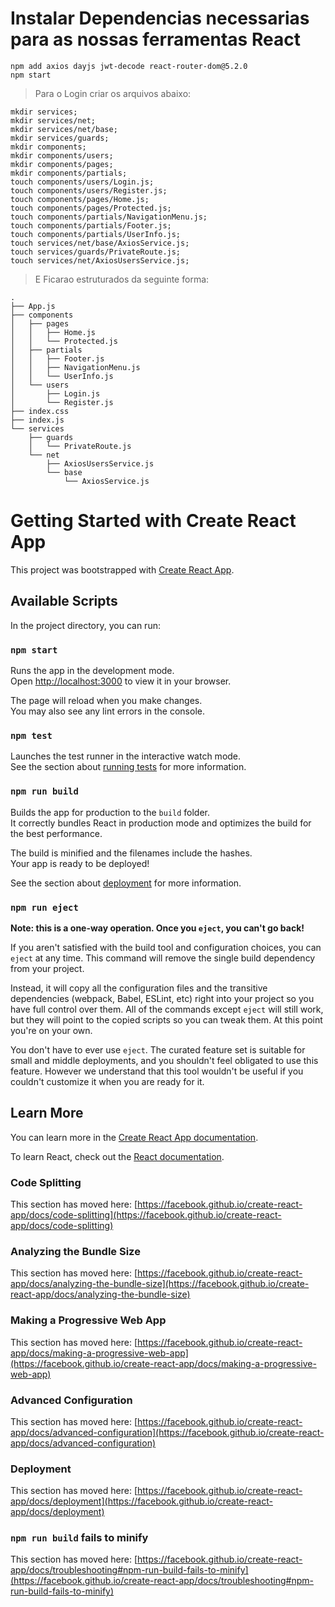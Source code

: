 # Instalar Dependencias necessarias para as nossas ferramentas React

    npm add axios dayjs jwt-decode react-router-dom@5.2.0
    npm start

>   Para o Login criar os arquivos abaixo:

    mkdir services;
    mkdir services/net;
    mkdir services/net/base;
    mkdir services/guards;
    mkdir components;
    mkdir components/users;
    mkdir components/pages;
    mkdir components/partials;
    touch components/users/Login.js;
    touch components/users/Register.js;
    touch components/pages/Home.js;
    touch components/pages/Protected.js;
    touch components/partials/NavigationMenu.js;
    touch components/partials/Footer.js;
    touch components/partials/UserInfo.js;
    touch services/net/base/AxiosService.js;
    touch services/guards/PrivateRoute.js;
    touch services/net/AxiosUsersService.js;


>   E Ficarao estruturados da seguinte forma:

    .
    ├── App.js
    ├── components
    │   ├── pages
    │   │   ├── Home.js
    │   │   └── Protected.js
    │   ├── partials
    │   │   ├── Footer.js
    │   │   ├── NavigationMenu.js
    │   │   └── UserInfo.js
    │   └── users
    │       ├── Login.js
    │       └── Register.js
    ├── index.css
    ├── index.js
    └── services
        ├── guards
        │   └── PrivateRoute.js
        └── net
            ├── AxiosUsersService.js
            └── base
                └── AxiosService.js






# Getting Started with Create React App

This project was bootstrapped with [Create React App](https://github.com/facebook/create-react-app).

## Available Scripts

In the project directory, you can run:

### `npm start`

Runs the app in the development mode.\
Open [http://localhost:3000](http://localhost:3000) to view it in your browser.

The page will reload when you make changes.\
You may also see any lint errors in the console.

### `npm test`

Launches the test runner in the interactive watch mode.\
See the section about [running tests](https://facebook.github.io/create-react-app/docs/running-tests) for more information.

### `npm run build`

Builds the app for production to the `build` folder.\
It correctly bundles React in production mode and optimizes the build for the best performance.

The build is minified and the filenames include the hashes.\
Your app is ready to be deployed!

See the section about [deployment](https://facebook.github.io/create-react-app/docs/deployment) for more information.

### `npm run eject`

**Note: this is a one-way operation. Once you `eject`, you can't go back!**

If you aren't satisfied with the build tool and configuration choices, you can `eject` at any time. This command will remove the single build dependency from your project.

Instead, it will copy all the configuration files and the transitive dependencies (webpack, Babel, ESLint, etc) right into your project so you have full control over them. All of the commands except `eject` will still work, but they will point to the copied scripts so you can tweak them. At this point you're on your own.

You don't have to ever use `eject`. The curated feature set is suitable for small and middle deployments, and you shouldn't feel obligated to use this feature. However we understand that this tool wouldn't be useful if you couldn't customize it when you are ready for it.

## Learn More

You can learn more in the [Create React App documentation](https://facebook.github.io/create-react-app/docs/getting-started).

To learn React, check out the [React documentation](https://reactjs.org/).

### Code Splitting

This section has moved here: [https://facebook.github.io/create-react-app/docs/code-splitting](https://facebook.github.io/create-react-app/docs/code-splitting)

### Analyzing the Bundle Size

This section has moved here: [https://facebook.github.io/create-react-app/docs/analyzing-the-bundle-size](https://facebook.github.io/create-react-app/docs/analyzing-the-bundle-size)

### Making a Progressive Web App

This section has moved here: [https://facebook.github.io/create-react-app/docs/making-a-progressive-web-app](https://facebook.github.io/create-react-app/docs/making-a-progressive-web-app)

### Advanced Configuration

This section has moved here: [https://facebook.github.io/create-react-app/docs/advanced-configuration](https://facebook.github.io/create-react-app/docs/advanced-configuration)

### Deployment

This section has moved here: [https://facebook.github.io/create-react-app/docs/deployment](https://facebook.github.io/create-react-app/docs/deployment)

### `npm run build` fails to minify

This section has moved here: [https://facebook.github.io/create-react-app/docs/troubleshooting#npm-run-build-fails-to-minify](https://facebook.github.io/create-react-app/docs/troubleshooting#npm-run-build-fails-to-minify)
